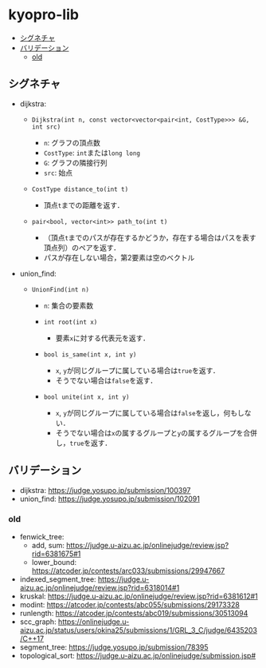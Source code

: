 # kyopro-lib <!-- omit in toc -->
- [シグネチャ](#シグネチャ)
- [バリデーション](#バリデーション)
  - [old](#old)

## シグネチャ
* dijkstra:
  * `Dijkstra(int n, const vector<vector<pair<int, CostType>>> &G, int src)`
    * `n`: グラフの頂点数
    * `CostType`: `int`または`long long`
    * `G`: グラフの隣接行列
    * `src`: 始点

  * `CostType distance_to(int t)`
    * 頂点`t`までの距離を返す．

  * `pair<bool, vector<int>> path_to(int t)`
    * （頂点`t`までのパスが存在するかどうか，存在する場合はパスを表す頂点列）のペアを返す．
    * パスが存在しない場合，第2要素は空のベクトル

* union_find:
  * `UnionFind(int n)`
    * `n`: 集合の要素数
    * `int root(int x)`
      * 要素`x`に対する代表元を返す．
    
    * `bool is_same(int x, int y)`
      * `x`, `y`が同じグループに属している場合は`true`を返す．
      * そうでない場合は`false`を返す．
    
    * `bool unite(int x, int y)`
      * `x`, `y`が同じグループに属している場合は`false`を返し，何もしない．
      * そうでない場合は`x`の属するグループと`y`の属するグループを合併し，`true`を返す．

## バリデーション
* dijkstra: https://judge.yosupo.jp/submission/100397
* union_find: https://judge.yosupo.jp/submission/102091

### old
* fenwick_tree: 
  * add, sum: https://judge.u-aizu.ac.jp/onlinejudge/review.jsp?rid=6381675#1 
  * lower_bound: https://atcoder.jp/contests/arc033/submissions/29947667
* indexed_segment_tree: https://judge.u-aizu.ac.jp/onlinejudge/review.jsp?rid=6318014#1
* kruskal: https://judge.u-aizu.ac.jp/onlinejudge/review.jsp?rid=6381612#1
* modint: https://atcoder.jp/contests/abc055/submissions/29173328
* runlength: https://atcoder.jp/contests/abc019/submissions/30513094
* scc_graph: https://onlinejudge.u-aizu.ac.jp/status/users/okina25/submissions/1/GRL_3_C/judge/6435203/C++17
* segment_tree: https://judge.yosupo.jp/submission/78395
* topological_sort: https://judge.u-aizu.ac.jp/onlinejudge/submission.jsp# 